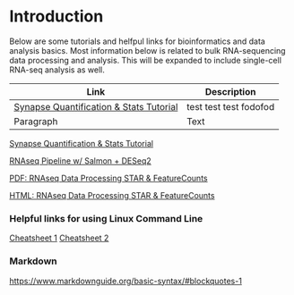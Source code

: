 # Introduction
Below are some tutorials and helfpul links for bioinformatics and data analysis basics. Most information below is related to bulk RNA-sequencing data processing and analysis.
This will be expanded to include single-cell RNA-seq analysis as well. 

| Link | Description |
| ----------- | ----------- |
| [Synapse Quantification & Stats Tutorial](/SynapseQuant_Statistics.html) | test test test fodofod  |
| Paragraph | Text |


[Synapse Quantification & Stats Tutorial](/SynapseQuant_Statistics.html)

[RNAseq Pipeline w/ Salmon + DESeq2](/matt_aging_astrocyte_tutorial.html)

[PDF: RNAseq Data Processing STAR & FeatureCounts](/RNAseq_STARFeatureCounts_Tau12mRibotagISH.pdf)

[HTML: RNAseq Data Processing STAR & FeatureCounts](/RNAseq_STARFeatureCounts_Tau12mRibotagISH.html)

### Helpful links for using Linux Command Line

[Cheatsheet 1](https://phoenixnap.com/kb/linux-commands-cheat-sheet#linux-commands-cheat-sheet-pdf)
[Cheatsheet 2](https://www.guru99.com/linux-commands-cheat-sheet.html)


### Markdown
https://www.markdownguide.org/basic-syntax/#blockquotes-1



